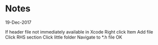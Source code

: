 # Notes
19-Dec-2017

If header file not immediately available in Xcode
Right click Item
Add file
Click RHS section
Click little folder
Navigate to *.h file
OK